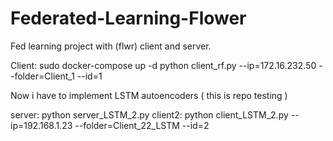 # Federated-Learning-Flower
Fed learning project with (flwr) client and server.



Client:
sudo docker-compose up -d 
python client_rf.py --ip=172.16.232.50 --folder=Client_1 --id=1

Now i have to implement LSTM autoencoders ( this is repo testing )


server: python server_LSTM_2.py
client2: python client_LSTM_2.py --ip=192.168.1.23 --folder=Client_22_LSTM --id=2